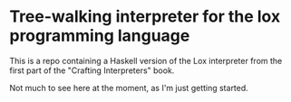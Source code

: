 # Tree-walking interpreter for the lox programming language

This is a repo containing a Haskell version of the Lox interpreter from the first part of the "Crafting Interpreters" book.

Not much to see here at the moment, as I'm just getting started.
